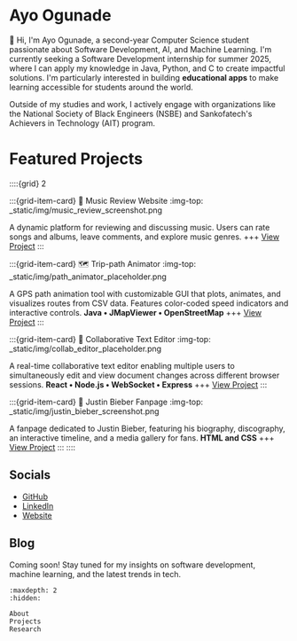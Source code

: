 # Ayo Ogunade

👋 Hi, I'm Ayo Ogunade, a second-year Computer Science student passionate about Software Development, AI, and Machine Learning. I'm currently seeking a Software Development internship for summer 2025, where I can apply my knowledge in Java, Python, and C to create impactful solutions. I'm particularly interested in building **educational apps** to make learning accessible for students around the world.

Outside of my studies and work, I actively engage with organizations like the National Society of Black Engineers (NSBE) and Sankofatech's Achievers in Technology (AIT) program.

# Featured Projects
::::{grid} 2
<!-- Card for Music Review Website -->
:::{grid-item-card} 🎵 Music Review Website
:img-top: _static/img/music_review_screenshot.png

A dynamic platform for reviewing and discussing music. Users can rate songs and albums, leave comments, and explore music genres.
+++
[View Project](https://ayotalksmusic.com/)
:::

<!-- Card for Trip-path Animator -->
:::{grid-item-card} 🗺️ Trip-path Animator
:img-top: _static/img/path_animator_placeholder.png

A GPS path animation tool with customizable GUI that plots, animates, and visualizes routes from CSV data. Features color-coded speed indicators and interactive controls.
**Java • JMapViewer • OpenStreetMap**
+++
[View Project](projects/path-animator)
:::

<!-- Card for Collaborative Text Editor -->
:::{grid-item-card} 📝 Collaborative Text Editor
:img-top: _static/img/collab_editor_placeholder.png

A real-time collaborative text editor enabling multiple users to simultaneously edit and view document changes across different browser sessions.
**React • Node.js • WebSocket • Express**
+++
[View Project](https://ayoogunade.github.io/CollabTextEditor/)
:::

<!-- Card for Justin Bieber Fanpage -->
:::{grid-item-card} 👤 Justin Bieber Fanpage
:img-top: _static/img/justin_bieber_screenshot.png

A fanpage dedicated to Justin Bieber, featuring his biography, discography, an interactive timeline, and a media gallery for fans.
**HTML and CSS**
+++
[View Project](projects/justin-bieber)
:::
::::

## Socials
- [GitHub](https://github.com/ayoogunade/)
- [LinkedIn](https://www.linkedin.com/in/ayoogunade/)
- [Website](https://ayoogunade.github.io/)

## Blog
Coming soon! Stay tuned for my insights on software development, machine learning, and the latest trends in tech.

```{toctree}
:maxdepth: 2
:hidden:

About
Projects
Research